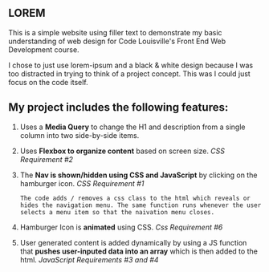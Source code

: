 ## LOREM

This is a simple website using filler text to demonstrate my basic understanding of web design for Code Louisville's Front End Web Development course.

I chose to just use lorem-ipsum and a black & white design because I was too distracted in trying to think of a project concept. This was I could just focus on the code itself.

## My project includes the following features:

1.  Uses a **Media Query** to change the H1 and description from a single column into two side-by-side items.

2.  Uses **Flexbox to organize content** based on screen size. _CSS Requirement #2_

3.  The **Nav is shown/hidden using CSS and JavaScript** by clicking on the hamburger icon. _CSS Requirement #1_

        The code adds / removes a css class to the html which reveals or hides the navigation menu. The same function runs whenever the user selects a menu item so that the naivation menu closes.

4.  Hamburger Icon is **animated** using CSS. _Css Requirement #6_

5.  User generated content is added dynamically by using a JS function that **pushes user-inputed data into an array** which is then added to the html. _JavaScript Requirements #3 and #4_
